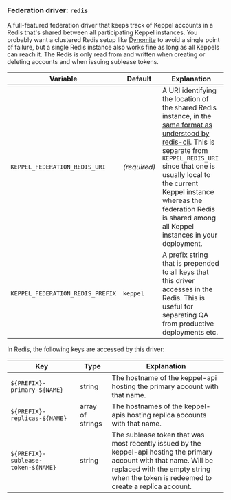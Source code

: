 ### Federation driver: `redis`

A full-featured federation driver that keeps track of Keppel accounts in a Redis that's shared between all participating
Keppel instances. You probably want a clustered Redis setup like [Dynomite](https://github.com/Netflix/dynomite) to
avoid a single point of failure, but a single Redis instance also works fine as long as all Keppels can reach it. The
Redis is only read from and written when creating or deleting accounts and when issuing sublease tokens.

| Variable | Default | Explanation |
| -------- | ------- | ----------- |
| `KEPPEL_FEDERATION_REDIS_URI` | *(required)* | A URI identifying the location of the shared Redis instance, in the [same format as understood by redis-cli][redis-uri]. This is separate from `KEPPEL_REDIS_URI` since that one is usually local to the current Keppel instance whereas the federation Redis is shared among all Keppel instances in your deployment. |
| `KEPPEL_FEDERATION_REDIS_PREFIX` | `keppel` | A prefix string that is prepended to all keys that this driver accesses in the Redis. This is useful for separating QA from productive deployments etc. |

[redis-uri]: https://redis.io/topics/rediscli#host-port-password-and-database

In Redis, the following keys are accessed by this driver:

| Key | Type | Explanation |
| --- | ---- | ----------- |
| `${PREFIX}-primary-${NAME}` | string | The hostname of the keppel-api hosting the primary account with that name. |
| `${PREFIX}-replicas-${NAME}` | array of strings | The hostnames of the keppel-apis hosting replica accounts with that name. |
| `${PREFIX}-sublease-token-${NAME}` | string | The sublease token that was most recently issued by the keppel-api hosting the primary account with that name. Will be replaced with the empty string when the token is redeemed to create a replica account. |
